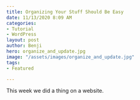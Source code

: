 ```yaml
---
title: Organizing Your Stuff Should Be Easy
date: 11/13/2020 8:09 AM
categories:
- Tutorial
- WordPress
layout: post
author: Benji
hero: organize_and_update.jpg
image: "/assets/images/organize_and_update.jpg"
tags:
- Featured

---
```

This week we did a thing on a website.